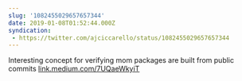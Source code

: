 ```yaml
---
slug: '1082455029657657344'
date: 2019-01-08T01:52:44.000Z
syndication:
 - https://twitter.com/ajciccarello/status/1082455029657657344
---
```


Interesting concept for verifying mom packages are built from public commits [link.medium.com/7UQaeWkyiT](https://link.medium.com/7UQaeWkyiT)

